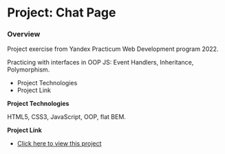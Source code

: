 # Project: Chat Page
### Overview  

Project exercise from Yandex Practicum Web Development program 2022.

Practicing with interfaces in OOP JS: Event Handlers, Inheritance, Polymorphism.

* Project Technologies
* Project Link  
 
**Project Technologies** 

HTML5, CSS3, JavaScript, OOP, flat BEM.
  
**Project Link** 

* [Click here to view this project](https://mariakonstantinov.github.io/Practicum_ex_chat_page/)